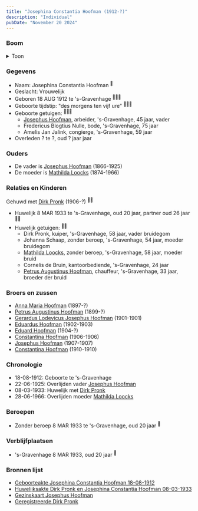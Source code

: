 ```yaml
---
title: "Josephina Constantia Hoofman (1912-?)"
description: "Individual"
pubDate: "November 20 2024"
---
```


### Boom
<details><summary>Toon</summary>

![test](https://www.plantuml.com/plantuml/svg/ZPDDRzf048Rl-oj6oI4d97y0iH4Y2IcaZP8KjKslQ6rFyChhNRIpBa8H_xr3S4gAqeQRDJiVpxpl-9AyTBwfjQ1AcQLqiePCvjN2sSOKrrPR1zv9G_o4nejI5GYvShd6tJVMIx-66kiC7Ur2vD6XzUibYZTTSos9u5a0mDYw0jsFKkMLGQBXi9RAZ4OGYuqGPp1x6KLYLt5oQmcNPKFmsTgdMfeJa0HVWY28UW2datZQcuwvx_EJGbriO3Z8PBQUPzPxZOCHH5suUho1CEdtuSP9sQpUf5BLQ3sNffZdpX9bbdcsDH7SFZv0cFA8C-fmsIyqfLmW0xPKzzANIXSIxgpDAtg52jCkGqt7atWI_m-g1zydCuOwx_9QngDHH7W4MDA2yJB_01iELbWKoYoswIayVFt9OzB-2-2KLUjtuLIhHUdNgBLTCUH6j6fsEcs6Q3VP1zfA3l1J54JYRtUKaN1j3H-JyKeUEiNvyCVaZyK9avrZQHWTBFcXFXTmiRsXbksJSXNCd3NLdkJyc9k9GvRvZWc2GvcF97Z7YmJkhxvnopZUMv6yQyLMhbVb4z5IxmFY4at1V-nl)
</details>

### Gegevens
- Naam: Josephina Constantia Hoofman <sup><a href="../s00343/" style="text-decoration:none" title="Geboorteakte Josephina Constantia Hoofman  18-08-1912">:link:</a></sup>
- Geslacht: Vrouwelijk
- Geboren 18 AUG 1912 te 's-Gravenhage <sup><a href="../s00343/" style="text-decoration:none" title="Geboorteakte Josephina Constantia Hoofman  18-08-1912">:link:</a><a href="../s00350/" style="text-decoration:none" title="Gezinskaart Josephus Hoofman">:link:</a><a href="../s00353/" style="text-decoration:none" title="Geregistreerde Dirk Pronk ">:link:</a></sup>
- Geboorte tijdstip: "des morgens ten vijf ure" <sup><a href="../s00343/" style="text-decoration:none" title="Geboorteakte Josephina Constantia Hoofman  18-08-1912">:link:</a><a href="../s00350/" style="text-decoration:none" title="Gezinskaart Josephus Hoofman">:link:</a><a href="../s00353/" style="text-decoration:none" title="Geregistreerde Dirk Pronk ">:link:</a></sup>
- Geboorte getuigen: <sup><a href="../s00343/" style="text-decoration:none" title="Geboorteakte Josephina Constantia Hoofman  18-08-1912">:link:</a><a href="../s00350/" style="text-decoration:none" title="Gezinskaart Josephus Hoofman">:link:</a><a href="../s00353/" style="text-decoration:none" title="Geregistreerde Dirk Pronk ">:link:</a></sup>
  - [Josephus Hoofman](../i00025/), arbeider, \'s-Gravenhage, 45 jaar, vader
  - Fredericus Blogtius Nulle, bode, \'s-Gravenhage, 75 jaar
  - Amelis Jan Jalink, congierge, \'s-Gravenhage, 59 jaar
- Overleden ? te ?, oud ? jaar jaar 

### Ouders
- De vader is [Josephus Hoofman](../i00025/) (1866-1925)
- De moeder is [Mathilda Loocks](../i00194/) (1874-1966)

### Relaties en Kinderen

Gehuwd met [Dirk Pronk](../i00207/) (1906-?) <sup><a href="../s00348/" style="text-decoration:none" title="Huwelijksakte Dirk Pronk en Josephina Constantia Hoofman  08-03-1933">:link:</a><a href="../s00350/" style="text-decoration:none" title="Gezinskaart Josephus Hoofman">:link:</a></sup>
- Huwelijk 8 MAR 1933 te 's-Gravenhage, oud 20 jaar, partner oud 26 jaar <sup><a href="../s00348/" style="text-decoration:none" title="Huwelijksakte Dirk Pronk en Josephina Constantia Hoofman  08-03-1933">:link:</a><a href="../s00350/" style="text-decoration:none" title="Gezinskaart Josephus Hoofman">:link:</a></sup>
- Huwelijk getuigen:  <sup><a href="../s00348/" style="text-decoration:none" title="Huwelijksakte Dirk Pronk en Josephina Constantia Hoofman  08-03-1933">:link:</a><a href="../s00350/" style="text-decoration:none" title="Gezinskaart Josephus Hoofman">:link:</a></sup>
  - Dirk Pronk, kuiper, \'s-Gravenhage, 58 jaar, vader bruidegom
  - Johanna Schaap, zonder beroep, \'s-Gravenhage, 54 jaar, moeder bruidegom
  - [Mathilda Loocks](../i00194/), zonder beroep, \'s-Gravenhage, 58 jaar, moeder bruid
  - Cornelis de Bruin, kantoorbediende, \'s-Gravenhage, 24 jaar
  - [Petrus Augustinus Hoofman](../i00195/), chauffeur, \'s-Gravenhage, 33 jaar, broeder der bruid

### Broers en zussen
- [Anna Maria Hoofman](../i00203/) (1897-?)
- [Petrus Augustinus Hoofman](../i00195/) (1899-?)
- [Gerardus Lodevicus Josephus Hoofman](../i00196/) (1901-1901)
- [Eduardus Hoofman](../i00197/) (1902-1903)
- [Eduard Hoofman](../i00198/) (1904-?)
- [Constantina Hoofman](../i00199/) (1906-1906)
- [Josephus Hoofman](../i00200/) (1907-1907)
- [Constantina Hoofman](../i00201/) (1910-1910)

### Chronologie
- 18-08-1912: Geboorte te 's-Gravenhage
- 22-06-1925: Overlijden vader [Josephus Hoofman](../i00025/)
- 08-03-1933: Huwelijk met [Dirk Pronk](../i00207/)
- 28-06-1966: Overlijden moeder [Mathilda Loocks](../i00194/)

### Beroepen
- Zonder beroep 8 MAR 1933 te 's-Gravenhage, oud 20 jaar <sup><a href="../s00348/" style="text-decoration:none" title="Huwelijksakte Dirk Pronk en Josephina Constantia Hoofman  08-03-1933">:link:</a></sup>

### Verblijfplaatsen
- 's-Gravenhage  8 MAR 1933, oud 20 jaar  <sup><a href="../s00348/" style="text-decoration:none" title="Huwelijksakte Dirk Pronk en Josephina Constantia Hoofman  08-03-1933">:link:</a></sup>

### Bronnen lijst
- [Geboorteakte Josephina Constantia Hoofman  18-08-1912](../s00343/)
- [Huwelijksakte Dirk Pronk en Josephina Constantia Hoofman  08-03-1933](../s00348/)
- [Gezinskaart Josephus Hoofman](../s00350/)
- [Geregistreerde Dirk Pronk ](../s00353/)